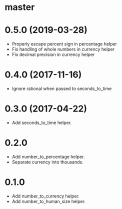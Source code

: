 # master

# 0.5.0 (2019-03-28)
- Properly escape percent sign in percentage helper
- Fix handling of whole numbers in currency helper
- Fix decimal precision in currency helper

# 0.4.0 (2017-11-16)
- Ignore rational when passed to seconds_to_time

# 0.3.0 (2017-04-22)
- Add seconds_to_time helper.

# 0.2.0
- Add number_to_percentage helper.
- Separate currency into thousands.

# 0.1.0
- Add number_to_currency helper.
- Add number_to_human_size helper.
